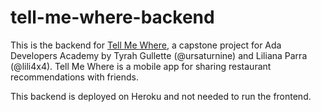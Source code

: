 # tell-me-where-backend

This is the backend for [Tell Me Where](https://github.com/ursaturnine/tell-me-where-app), a capstone project for Ada Developers Academy by Tyrah Gullette (@ursaturnine) and Liliana Parra (@lili4x4). Tell Me Where is a mobile app for sharing restaurant recommendations with friends. 

This backend is deployed on Heroku and not needed to run the frontend.
